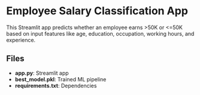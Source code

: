 # Employee Salary Classification App

This Streamlit app predicts whether an employee earns >50K or <=50K
based on input features like age, education, occupation, working hours, and experience.

## Files
- **app.py**: Streamlit app
- **best_model.pkl**: Trained ML pipeline
- **requirements.txt**: Dependencies
